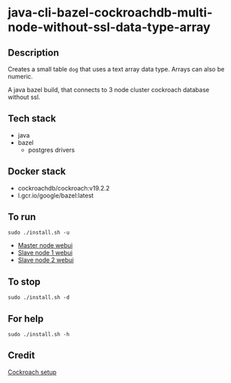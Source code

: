 # java-cli-bazel-cockroachdb-multi-node-without-ssl-data-type-array

## Description
Creates a small table `dog` that uses
a text array data type. Arrays can also be
numeric.

A java bazel build, that connects to 3 node cluster
cockroach database without ssl.

## Tech stack
- java
- bazel
  - postgres drivers

## Docker stack
- cockroachdb/cockroach:v19.2.2
- l.gcr.io/google/bazel:latest

## To run
`sudo ./install.sh -u`
- [Master node webui](http://localhost:8000)
- [Slave node 1 webui](http://localhost:8001)
- [Slave node 2 webui](http://localhost:8002)

## To stop
`sudo ./install.sh -d`

## For help
`sudo ./install.sh -h`

## Credit
[Cockroach setup](https://github.com/s0rg/cockroach-compose)
